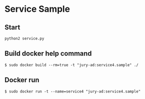 # Service Sample

## Start

```python2 service.py ```


## Build docker help command

```
$ sudo docker build --rm=true -t "jury-ad:service4.sample" ./
```

## Docker run

```
$ sudo docker run -t --name=service4 "jury-ad:service4.sample"
```

